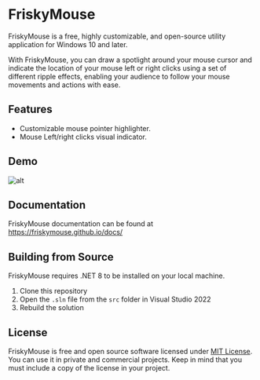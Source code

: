 # FriskyMouse

FriskyMouse is a free, highly customizable, and open-source utility application for Windows 10 and later.

With FriskyMouse, you can draw a spotlight around your mouse cursor and indicate the location of your mouse left or right clicks using a set of different ripple effects, enabling your audience to follow your mouse movements and actions with ease.

## Features

- Customizable mouse pointer highlighter.
- Mouse Left/right clicks visual indicator.

## Demo

![alt](screenshots/demo.gif)

## Documentation

FriskyMouse documentation can be found at https://friskymouse.github.io/docs/

## Building from Source

FriskyMouse requires .NET 8 to be installed on your local machine.

1. Clone this repository
2. Open the `.sln` file from the `src` folder in Visual Studio 2022
3. Rebuild the solution

## License

FriskyMouse is free and open source software licensed under [MIT License](https://mit-license.org/). You can use it in private and commercial projects.
Keep in mind that you must include a copy of the license in your project.
